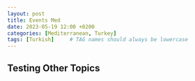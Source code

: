 ```yaml
---
layout: post
title: Events Med
date: 2023-05-19 12:00 +0200
categories: [Mediterranean, Turkey]
tags: [Turkish]     # TAG names should always be lowercase
---
```


## Testing Other Topics
